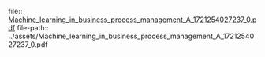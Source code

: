 file:: [Machine_learning_in_business_process_management_A_1721254027237_0.pdf](../assets/Machine_learning_in_business_process_management_A_1721254027237_0.pdf)
file-path:: ../assets/Machine_learning_in_business_process_management_A_1721254027237_0.pdf
